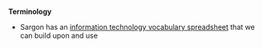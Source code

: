 **Terminology**
- Sargon has an [information technology vocabulary spreadsheet](https://docs.google.com/spreadsheets/d/1GkYu60Ms5Fh0iyvkA0XwqTDY0rppfC0QE0yU3iscJZc) that we can build upon and use
